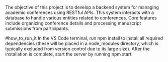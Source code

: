 The objective of this project is to develop a backend system for managing academic conferences using RESTful APIs. 
This system interacts with a database to handle various entities related to conferences. Core features include organizing conference details and processing manuscript submissions from participants.

#how_to_run_it
In the VS Code terminal, run npm install to install all required dependencies (these will be placed in a node_modules directory, which is typically excluded from version control due to its large size). 
After the installation is complete, start the server by running npm start.
